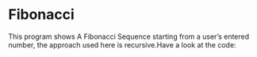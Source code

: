 # Fibonacci
This program shows A Fibonacci Sequence starting from a user’s entered number, the approach used here is recursive.Have a look at the code:
